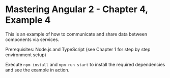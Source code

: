 # Mastering Angular 2 - Chapter 4, Example 4

This is an example of how to communicate and share data between components via services. 

Prerequisites: Node.js and TypeScript (see Chapter 1 for step by step environment setup)

Execute `npm install` and `npm run start` to install the required dependencies and see the example in action.